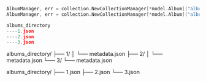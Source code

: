 

```file.go
AlbumManager, err = collection.NewCollectionManager[*model.Album]("albums.json", false)
AlbumManager, err = collection.NewCollectionManager[*model.Album]("albums_directory", false)

albums_directory
----1.json
----2.json
----3.json
```

albums_directory/
├── 1/
│   └── metadata.json
├── 2/
│   └── metadata.json
└── 3/
└── metadata.json


albums_directory/
├── 1.json
├── 2.json
└── 3.json